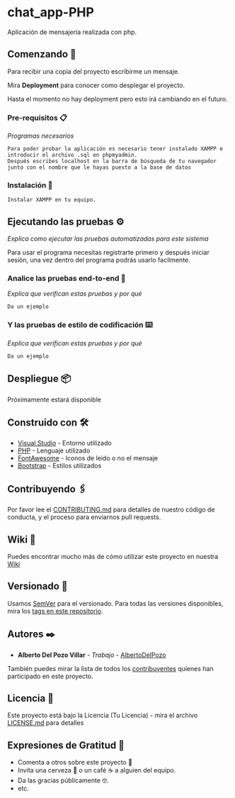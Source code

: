 # chat_app-PHP

Aplicación de mensajería realizada con php.

## Comenzando 🚀

Para recibir una copia del proyecto escribirme un mensaje.

Mira **Deployment** para conocer como desplegar el proyecto.

Hasta el momento no hay deployment pero esto irá cambiando en el futuro.

### Pre-requisitos 📋

_Programas necesarios_

```
Para poder probar la aplicación es necesario tener instalado XAMPP e introducir el archivo .sql en phpmyadmin. 
Después escribes localhost en la barra de búsqueda de tu navegador junto con el nombre que le hayas puesto a la base de datos

```

### Instalación 🔧

```
Instalar XAMPP en tu equipo.
```


## Ejecutando las pruebas ⚙️

_Explica como ejecutar las pruebas automatizadas para este sistema_

Para usar el programa necesitas registrarte primero y después iniciar sesión, una vez dentro del programa podrás usarlo facilmente.

### Analice las pruebas end-to-end 🔩

_Explica que verifican estas pruebas y por qué_

```
Da un ejemplo
```

### Y las pruebas de estilo de codificación ⌨️

_Explica que verifican estas pruebas y por qué_

```
Da un ejemplo
```

## Despliegue 📦

Próximamente estará disponible

## Construido con 🛠️

* [Visual Studio](https://code.visualstudio.com) - Entorno utilizado
* [PHP](https://www.php.net/manual/es/intro-whatis.php) - Lenguaje utilizado
* [FontAwesome](https://fontawesome.com) - Iconos de leido o no el mensaje
* [Bootstrap](https://getbootstrap.com) - Estilos utilizados

## Contribuyendo 🖇️

Por favor lee el [CONTRIBUTING.md](https://gist.github.com/villanuevand/xxxxxx) para detalles de nuestro código de conducta, y el proceso para enviarnos pull requests.

## Wiki 📖

Puedes encontrar mucho más de cómo utilizar este proyecto en nuestra [Wiki](https://github.com/tu/proyecto/wiki)

## Versionado 📌

Usamos [SemVer](http://semver.org/) para el versionado. Para todas las versiones disponibles, mira los [tags en este repositorio](https://github.com/tu/proyecto/tags).

## Autores ✒️

* **Alberto Del Pozo Villar** - *Trabajo* - [AlbertoDelPozo](https://github.com/AlbertoDelPozo)

También puedes mirar la lista de todos los [contribuyentes](https://github.com/your/project/contributors) quíenes han participado en este proyecto. 

## Licencia 📄

Este proyecto está bajo la Licencia (Tu Licencia) - mira el archivo [LICENSE.md](LICENSE.md) para detalles

## Expresiones de Gratitud 🎁

* Comenta a otros sobre este proyecto 📢
* Invita una cerveza 🍺 o un café ☕ a alguien del equipo. 
* Da las gracias públicamente 🤓.
* etc.

